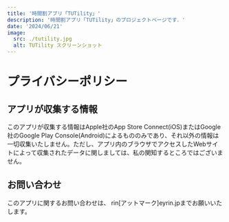 ```yaml
---
title: '時間割アプリ「TUTility」'
description: '時間割アプリ「TUTility」のプロジェクトページです．'
date: '2024/06/21'
image:
  src: ./tutility.jpg
  alt: TUTility スクリーンショット
---
```


# プライバシーポリシー

## アプリが収集する情報

このアプリが収集する情報はApple社のApp Store Connect(iOS)またはGoogle社のGoogle Play Console(Android)によるもののみであり、それ以外の情報は一切収集いたしません。ただし、アプリ内のブラウザでアクセスしたWebサイトによって収集されたデータに関しましては、私の関知するところではございません。

## お問い合わせ

このアプリに関するお問い合わせは、 rin[アットマーク]eyrin.jpまでお願いいたします。
